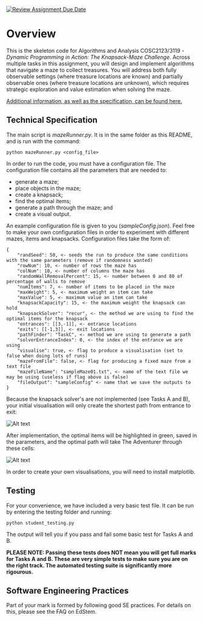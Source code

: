 [![Review Assignment Due Date](https://classroom.github.com/assets/deadline-readme-button-22041afd0340ce965d47ae6ef1cefeee28c7c493a6346c4f15d667ab976d596c.svg)](https://classroom.github.com/a/Kf5p43g2)
# Overview

This is the skeleton code for Algorithms and Analysis COSC2123/3119 - *Dynamic Programming in Action: The Knapsack-Maze Challenge*. Across multiple tasks in this assignment, you will design and implement algorithms that navigate a maze to collect treasures. You will address both fully observable settings (where treasure
locations are known) and partially observable ones (where treasure locations are unknown),
which requires strategic exploration and value estimation when solving the maze.

[Additional information, as well as the specification, can be found here.](https://rmit.instructure.com/courses/141229/assignments/1076865)

## Technical Specification

The main script is *mazeRunner.py*. It is in the same folder as this README, and is run with the command:

```python mazeRunner.py <config_file>```

In order to run the code, you must have a configuration file. The configuration file contains all the parameters that are needed to:
- generate a maze;
- place objects in the maze;
- create a knapsack;
- find the optimal items;
- generate a path through the maze; and
- create a visual output.

An example configuration file is given to you (*sampleConfig.json*). Feel free to make your own configuration files in order to experiment with different mazes, items and knapsacks. Configuration files take the form of:
```
{
    "randSeed": 50, <- seeds the run to produce the same conditions with the same parameters (remove if randomness wanted)
    "rowNum": 10, <- number of rows the maze has
    "colNum": 10, <- number of columns the maze has
    "randomWallRemovalPercent": 15, <- number between 0 and 80 of percentage of walls to remove
    "numItems": 7, <- number of items to be placed in the maze
    "maxWeight": 5, <- maximum weight an item can take
    "maxValue": 5, <- maximum value an item can take
    "knapsackCapacity": 15, <- the maximum weight the knapsack can hold
    "knapsackSolver": "recur", <- the method we are using to find the optimal items for the knapsack
    "entrances": [[3,-1]], <- entrance locations
    "exits": [[-1,3]], <- exit locations
    "pathFinder": "TaskC", <- method we are using to generate a path
    "solverEntranceIndex": 0, <- the index of the entrance we are using
    "visualise": true, <- flag to produce a visualisation (set to false when doing lots of runs)
    "mazeFromFile": false, <- flag for producing a fixed maze from a text file
    "mazeFileName": "sampleMaze01.txt", <- name of the text file we may be using (useless if flag above is false)
    "fileOutput": "sampleConfig" <- name that we save the outputs to
}
```

Because the knapsack solver's are not implemented (see Tasks A and B), your initial visualisation will only create the shortest path from entrance to exit:

![Alt text](testing/example_viz/example_viz_bad.png)

After implementation, the optimal items will be highlighted in green, saved in the parameters, and the optimal path will take The Adventurer through these cells:

![Alt text](testing/example_viz/example_viz.png)

In order to create your own visualisations, you will need to install matplotlib.

## Testing

For your convenience, we have included a very basic test file. It can be run by entering the testing folder and running:

```python student_testing.py```

The output will tell you if you pass and fail some basic test for Tasks A and B.

**PLEASE NOTE: Passing these tests does NOT mean you will get full marks for Tasks A and B. These are very simple tests to make sure you are on the right track. The automated testing suite is significantly more rigourous.**

## Software Engineering Practices

Part of your mark is formed by following good SE practices. For details on this, please see the FAQ on EdStem.
